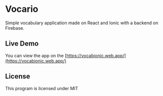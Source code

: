 # Vocario

Simple vocabulary application made on React and Ionic with a backend on Firebase.

## Live Demo

You can view the app on the [https://vocabionic.web.app/](https://vocabionic.web.app/)

## License

This program is licensed under MIT
